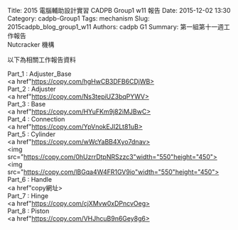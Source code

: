 Title: 2015 電腦輔助設計實習 CADPB Group1 w11 報告
Date: 2015-12-02 13:30
Category: cadpb-Group1
Tags: mechanism
Slug: 2015cadpb_blog_group1_w11
Authors: cadpb G1
Summary: 第一組第十一週工作報告<br />Nutcracker 機構

以下為相關工作報告資料
<br />

Part_1 : Adjuster_Base
<br />
<a href"https://copy.com/hgHwCB3DFB6CDjWB></a>
<br />
Part_2 : Adjuster
<br />
<a href"https://copy.com/Ns3tepiUZ3bqPYWV></a>
<br />
Part_3 : Base
<br />
<a href"https://copy.com/HYuFKm9j82iMJBwC></a>
<br />
Part_4 : Connection
<br />
<a href"https://copy.com/YpVnokEJI2Lt81uB></a>
<br />
Part_5 : Cylinder
<br />
<a href"https://copy.com/wWcYaBB4Xyo7dnav></a>
<br />
<img src="https://copy.com/0hUzrrDtpNRSzzc3"width="550"height="450">
<br>
<img src="https://copy.com/lBGqa4W4FR1GV9io"width="550"height="450">
<br>
Part_6 : Handle
<br />
<a href"copy網址></a>
<br />
Part_7 : Hinge
<br />
<a href"https://copy.com/cjXMvw0xDPncvOeg></a>
<br />
Part_8 : Piston
<br />
<a href"https://copy.com/VHJhcuB9n6Gey8g6></a>
<br />

